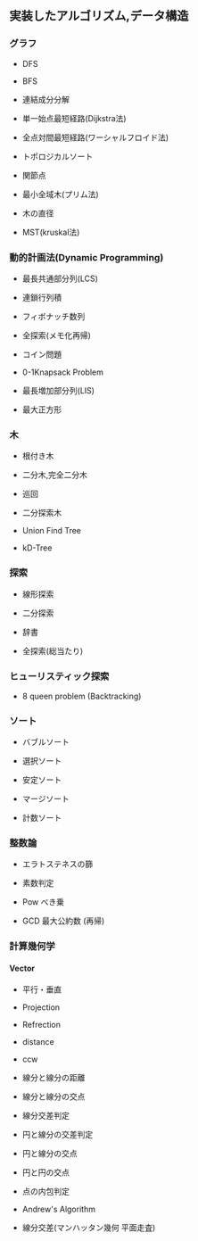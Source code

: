 ## 実装したアルゴリズム,データ構造

### グラフ
- DFS

- BFS

- 連結成分分解

- 単一始点最短経路(Dijkstra法)

- 全点対間最短経路(ワーシャルフロイド法)

- トポロジカルソート

- 関節点

- 最小全域木(プリム法)

- 木の直径

- MST(kruskal法)

### 動的計画法(Dynamic Programming)
- 最長共通部分列(LCS)

- 連鎖行列積

- フィボナッチ数列

- 全探索(メモ化再帰)

- コイン問題

- 0-1Knapsack Problem

- 最長増加部分列(LIS)

- 最大正方形

### 木
- 根付き木

- 二分木,完全二分木

- 巡回

- 二分探索木

- Union Find Tree

- kD-Tree

### 探索
- 線形探索

- 二分探索

- 辞書

- 全探索(総当たり)

### ヒューリスティック探索
- 8 queen problem (Backtracking)
### ソート
- バブルソート

- 選択ソート

- 安定ソート

- マージソート

- 計数ソート

### 整数論
- エラトステネスの篩

- 素数判定

- Pow べき乗

- GCD 最大公約数 (再帰)

### 計算幾何学
#### Vector
- 平行・垂直

- Projection

- Refrection

- distance

- ccw

- 線分と線分の距離

- 線分と線分の交点

- 線分交差判定

- 円と線分の交差判定

- 円と線分の交点

- 円と円の交点

- 点の内包判定

- Andrew's Algorithm

- 線分交差(マンハッタン幾何 平面走査)
